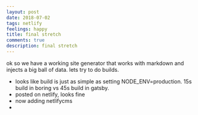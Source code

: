 ```yaml
---
layout: post
date: 2018-07-02
tags: netlify
feelings: happy
title: final stretch
comments: true
description: final stretch
---
```


ok so we have a working site generator that works with markdown and injects a big ball of data. lets try to do builds.

- looks like build is just as simple as setting NODE_ENV=production. 15s build in boring vs 45s build in gatsby.
- posted on netlify, looks fine
- now adding netlifycms
- 
